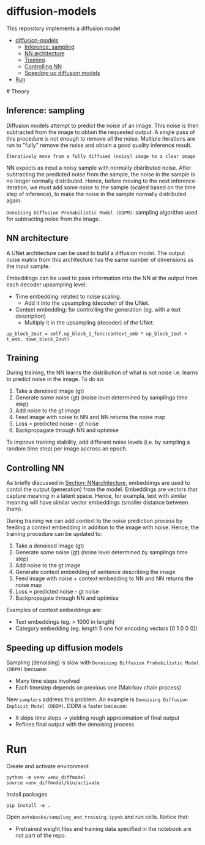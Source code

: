 # diffusion-models
This repository implements a diffusion model

- [diffusion-models](#diffusion-models)
  - [Inference: sampling](#inference-sampling)
  - [NN architecture](#nn-architecture)
  - [Training](#training)
  - [Controlling NN](#controlling-nn)
  - [Speeding up diffusion models](#speeding-up-diffusion-models)
- [Run](#run)

# Theory

## Inference: sampling

Diffusion models attempt to predict the noise of an image. This noise is then subtracted from the image to obtain the requested output. A single pass of this procedure is not enough to remove all the noise. Multiple iterations are run to "fully" remove the noise and obtain a good quality inference result.

```Iteratively move from a fully diffused (noisy) image to a clear image```

NN expects as input a noisy sample with normally distributed noise. After subtracting the predicted noise from the sample, the noise in the sample is no longer normally distributed. Hence, before moving to the next inference iteration, we must add some noise to the sample (scaled based on the time step of inference), to make the noise in the sample normally distributed again.

`Denoising Diffusion Probabilistic Model (DDPM)`: sampling algorithm used for subtracting noise from the image.

## NN architecture

A UNet architecture can be used to build a diffusion model. The output noise matrix from this architecture has the same number of dimensions as the input sample.

Embeddings can be used to pass information into the NN at the output from each decoder upsampling level:
* Time embedding: related to noise scaling. 
  * Add it into the upsampling (decoder) of the UNet.
* Context embedding: for controlling the generation (eg. with a text description)
  * Multiply it in the upsampling (decoder) of the UNet.

```
up_block_2out = self.up_block_1_func(context_emb * up_block_1out + t_emb, down_block_2out)
```

## Training

During training, the NN learns the distribution of what is not noise i.e. learns to predict noise in the image. To do so:

1. Take a denoised image (gt)
2. Generate some noise (gt) (noise level determined by samplinga time step)
3. Add noise to the gt image
4. Feed image with noise to NN and NN returns the noise map
5. Loss = predicted noise - gt noise
6. Backpropagate through NN and optimise

To improve training stability, add different noise levels (i.e. by sampling a random time step) per image accross an epoch.

## Controlling NN

As briefly discussed in [Section: NNarchitecture](#nn-architecture), embeddings are used to contol the output (generation) from the model. Embeddings are vectors that capture meaning in a latent space. Hence, for exampla, text with similar meaning will have similar vector embeddings (smaller distance between them).

During training we can add context to the noise prediction process by feeding a context embedding in addition to the image with noise. Hence, the training procedure can be updated to:

1. Take a denoised image (gt)
2. Generate some noise (gt) (noise level determined by samplinga time step)
3. Add noise to the gt image
4. Generate context embedding of sentence describing the image
5. Feed image with noise + context embedding to NN and NN returns the noise map
6. Loss = predicted noise - gt noise
7. Backpropagate through NN and optimise

Examples of context embeddings are:
* Text embeddings (eg. > 1000 in length)
* Category embedding (eg. length 5 one hot encoding vectors [0 1 0 0 0])

## Speeding up diffusion models

Sampling (denoising) is slow with `Denoising Diffusion Probabilistic Model (DDPM)` becuase:
* Many time steps involved
* Each timestep depends on previous one (Makrkov chain process)

New `samplers` address this problem. An example is `Denoising Diffusion Implicit Model (DDIM)`. DDIM is faster because:
* It skips time steps -> yielding rough approximation of final output
* Refines final output with the denoising process

# Run

Create and activate environment
```
python -m venv venv_diffmodel
source venv_diffmodel/bin/activate
```

Install packages
```
pip install -e .
```

Open `notebooks/sampling_and_training.ipynb` and run cells. Notice that:
* Pretrained weight files and training data specified in the notebook are not part of the repo.